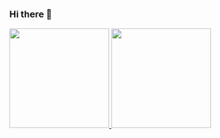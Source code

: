 ### Hi there 👋

<!--
**LacerdaBruno/LacerdaBruno** is a ✨ _special_ ✨ repository because its `README.md` (this file) appears on your GitHub profile.

Here are some ideas to get you started:

- 🔭 I’m currently working on ...
- 🌱 I’m currently learning ...
- 👯 I’m looking to collaborate on ...
- 🤔 I’m looking for help with ...
- 💬 Ask me about ...
- 📫 How to reach me: ...
- 😄 Pronouns: ...
- ⚡ Fun fact: ...
-->


<div>
  <a href="https://github.com/matheusshaka">
  <img height="180em" src="https://github-readme-stats.vercel.app/api?username=matheusbarcelos&show_icons=true&theme=gotham"/>
  <img height="180em" src="https://github-readme-stats.vercel.app/api/top-langs/?username=matheusbarcelos&layout=compact&theme=gotham"/>
<div>
